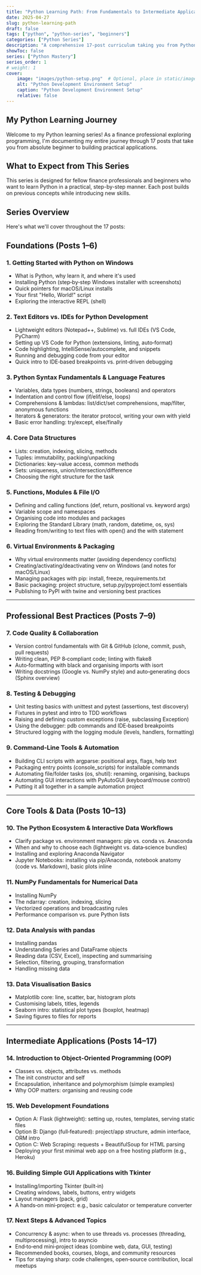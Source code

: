 ```yaml
---
title: "Python Learning Path: From Fundamentals to Intermediate Applications"
date: 2025-04-27
slug: python-learning-path
draft: false
tags: ["python", "python-series", "beginners"]
categories: ["Python Series"]
description: "A comprehensive 17-post curriculum taking you from Python installation to building real-world applications. Covers core language features, professional practices, data analysis tools, and practical project development."
showToc: false
series: ["Python Mastery"]
series_order: 1
# weight: 1
cover:
    image: "images/python-setup.png"  # Optional, place in static/images/
    alt: "Python Development Environment Setup"
    caption: "Python Development Environment Setup"
    relative: false
---
```


## My Python Learning Journey

Welcome to my Python learning series! As a finance professional exploring programming, I'm documenting my entire journey through 17 posts that take you from absolute beginner to building practical applications.

## What to Expect from This Series

This series is designed for fellow finance professionals and beginners who want to learn Python in a practical, step-by-step manner. Each post builds on previous concepts while introducing new skills.

## Series Overview

Here's what we'll cover throughout the 17 posts:

## Foundations (Posts 1–6)

### 1. Getting Started with Python on Windows
- What is Python, why learn it, and where it's used
- Installing Python (step‑by‑step Windows installer with screenshots)
- Quick pointers for macOS/Linux installs
- Your first "Hello, World!" script
- Exploring the interactive REPL (shell)

### 2. Text Editors vs. IDEs for Python Development
- Lightweight editors (Notepad++, Sublime) vs. full IDEs (VS Code, PyCharm)
- Setting up VS Code for Python (extensions, linting, auto‑format)
- Code highlighting, IntelliSense/autocomplete, and snippets
- Running and debugging code from your editor
- Quick intro to IDE‑based breakpoints vs. print‑driven debugging

### 3. Python Syntax Fundamentals & Language Features
- Variables, data types (numbers, strings, booleans) and operators
- Indentation and control flow (if/elif/else, loops)
- Comprehensions & lambdas: list/dict/set comprehensions, map/filter, anonymous functions
- Iterators & generators: the iterator protocol, writing your own with yield
- Basic error handling: try/except, else/finally

### 4. Core Data Structures
- Lists: creation, indexing, slicing, methods
- Tuples: immutability, packing/unpacking
- Dictionaries: key–value access, common methods
- Sets: uniqueness, union/intersection/difference
- Choosing the right structure for the task

### 5. Functions, Modules & File I/O
- Defining and calling functions (def, return, positional vs. keyword args)
- Variable scope and namespaces
- Organising code into modules and packages
- Exploring the Standard Library (math, random, datetime, os, sys)
- Reading from/writing to text files with open() and the with statement

### 6. Virtual Environments & Packaging
- Why virtual environments matter (avoiding dependency conflicts)
- Creating/activating/deactivating venv on Windows (and notes for macOS/Linux)
- Managing packages with pip: install, freeze, requirements.txt
- Basic packaging: project structure, setup.py/pyproject.toml essentials
- Publishing to PyPI with twine and versioning best practices

---

## Professional Best Practices (Posts 7–9)

### 7. Code Quality & Collaboration
- Version control fundamentals with Git & GitHub (clone, commit, push, pull requests)
- Writing clean, PEP 8‑compliant code; linting with flake8
- Auto‑formatting with black and organising imports with isort
- Writing docstrings (Google vs. NumPy style) and auto‑generating docs (Sphinx overview)

### 8. Testing & Debugging
- Unit testing basics with unittest and pytest (assertions, test discovery)
- Fixtures in pytest and intro to TDD workflows
- Raising and defining custom exceptions (raise, subclassing Exception)
- Using the debugger: pdb commands and IDE‑based breakpoints
- Structured logging with the logging module (levels, handlers, formatting)

### 9. Command‑Line Tools & Automation
- Building CLI scripts with argparse: positional args, flags, help text
- Packaging entry points (console_scripts) for installable commands
- Automating file/folder tasks (os, shutil): renaming, organising, backups
- Automating GUI interactions with PyAutoGUI (keyboard/mouse control)
- Putting it all together in a sample automation project

---

## Core Tools & Data (Posts 10–13)

### 10. The Python Ecosystem & Interactive Data Workflows
- Clarify package vs. environment managers: pip vs. conda vs. Anaconda
- When and why to choose each (lightweight vs. data‑science bundles)
- Installing and exploring Anaconda Navigator
- Jupyter Notebooks: installing via pip/Anaconda, notebook anatomy (code vs. Markdown), basic plots inline

### 11. NumPy Fundamentals for Numerical Data
- Installing NumPy
- The ndarray: creation, indexing, slicing
- Vectorized operations and broadcasting rules
- Performance comparison vs. pure Python lists

### 12. Data Analysis with pandas
- Installing pandas
- Understanding Series and DataFrame objects
- Reading data (CSV, Excel), inspecting and summarising
- Selection, filtering, grouping, transformation
- Handling missing data

### 13. Data Visualisation Basics
- Matplotlib core: line, scatter, bar, histogram plots
- Customising labels, titles, legends
- Seaborn intro: statistical plot types (boxplot, heatmap)
- Saving figures to files for reports

---

## Intermediate Applications (Posts 14–17)

### 14. Introduction to Object‑Oriented Programming (OOP)
- Classes vs. objects, attributes vs. methods
- The init constructor and self
- Encapsulation, inheritance and polymorphism (simple examples)
- Why OOP matters: organising and reusing code

### 15. Web Development Foundations
- Option A: Flask (lightweight): setting up, routes, templates, serving static files
- Option B: Django (full‑featured): project/app structure, admin interface, ORM intro
- Option C: Web Scraping: requests + BeautifulSoup for HTML parsing
- Deploying your first minimal web app on a free hosting platform (e.g., Heroku)

### 16. Building Simple GUI Applications with Tkinter
- Installing/importing Tkinter (built‑in)
- Creating windows, labels, buttons, entry widgets
- Layout managers (pack, grid)
- A hands‑on mini‑project: e.g., basic calculator or temperature converter

### 17. Next Steps & Advanced Topics
- Concurrency & async: when to use threads vs. processes (threading, multiprocessing), intro to asyncio
- End‑to‑end mini‑project ideas (combine web, data, GUI, testing)
- Recommended books, courses, blogs, and community resources
- Tips for staying sharp: code challenges, open‑source contribution, local meetups